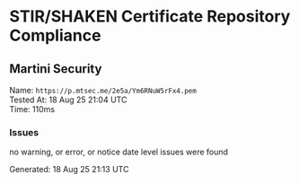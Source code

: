 # STIR/SHAKEN Certificate Repository Compliance

## Martini Security

Name: `https://p.mtsec.me/2e5a/Ym6RNuW5rFx4.pem`\
Tested At: 18 Aug 25 21:04 UTC\
Time: 110ms

### Issues

no warning, or error, or notice date level issues were found

Generated: 18 Aug 25 21:13 UTC